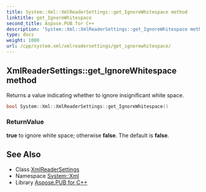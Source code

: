 ```yaml
---
title: System::Xml::XmlReaderSettings::get_IgnoreWhitespace method
linktitle: get_IgnoreWhitespace
second_title: Aspose.PUB for C++
description: 'System::Xml::XmlReaderSettings::get_IgnoreWhitespace method. Returns a value indicating whether to ignore insignificant white space in C++.'
type: docs
weight: 1000
url: /cpp/system.xml/xmlreadersettings/get_ignorewhitespace/
---
```

## XmlReaderSettings::get_IgnoreWhitespace method


Returns a value indicating whether to ignore insignificant white space.

```cpp
bool System::Xml::XmlReaderSettings::get_IgnoreWhitespace()
```


### ReturnValue

**true** to ignore white space; otherwise **false**. The default is **false**.

## See Also

* Class [XmlReaderSettings](../)
* Namespace [System::Xml](../../)
* Library [Aspose.PUB for C++](../../../)
